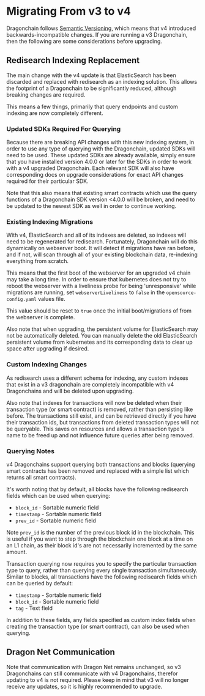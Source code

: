 # Migrating From v3 to v4

Dragonchain follows [Semantic Versioning](https://semver.org), which means that
v4 introduced backwards-incompatible changes. If you are running a v3
Dragonchain, then the following are some considerations before upgrading.

## Redisearch Indexing Replacement

The main change with the v4 update is that ElasticSearch has been discarded and
replaced with redisearch as an indexing solution. This allows the footprint of
a Dragonchain to be significantly reduced, although breaking changes are
required.

This means a few things, primarily that query endpoints and custom indexing are
now completely different.

### Updated SDKs Required For Querying

Because there are breaking API changes with this new indexing system, in order
to use any type of querying with the Dragonchain, updated SDKs will need to be
used. These updated SDKs are already available, simply ensure that you have
installed version 4.0.0 or later for the SDKs in order to work with a v4
upgraded Dragonchain. Each relevant SDK will also have corresponding docs on
upgrade considerations for exact API changes required for their particular SDK.

Note that this also means that existing smart contracts which use the query
functions of a Dragonchain SDK version <4.0.0 will be broken, and need to be
updated to the newest SDK as well in order to continue working.

### Existing Indexing Migrations

With v4, ElasticSearch and all of its indexes are deleted, so indexes will need
to be regenerated for redisearch. Fortunately, Dragonchain will do this
dynamically on webserver boot. It will detect if migrations have ran before,
and if not, will scan through all of your existing blockchain data, re-indexing
everything from scratch.

This means that the first boot of the webserver for an upgraded v4 chain may
take a long time. In order to ensure that kubernetes does not try to reboot the
webserver with a liveliness probe for being 'unresponsive' while migrations are
running, set `webserverLiveliness` to `false` in the `opensource-config.yaml`
values file.

This value should be reset to `true` once the initial boot/migrations of from
the webserver is complete.

Also note that when upgrading, the persistent volume for ElasticSearch may not
be automatically deleted. You can manually delete the old ElasticSearch
persistent volume from kubernetes and its corresponding data to clear up space
after upgrading if desired.

### Custom Indexing Changes

As redisearch uses a different schema for indexing, any custom indexes that
exist in a v3 dragonchain are completely incompatible with v4 Dragonchains and
will be deleted upon upgrading.

Also note that indexes for transactions will now be deleted when their
transaction type (or smart contract) is removed, rather than persisting like
before. The transactions still exist, and can be retrieved directly if you have
their transaction ids, but transactions from deleted transaction types will not
be queryable. This saves on resources and allows a transaction type's name to
be freed up and not influence future queries after being removed.

### Querying Notes

v4 Dragonchains support querying both transactions and blocks (querying smart
contracts has been removed and replaced with a simple list which returns all
smart contracts).

It's worth noting that by default, all blocks have the following
redisearch fields which can be used when querying:

- `block_id` - Sortable numeric field
- `timestamp` - Sortable numeric field
- `prev_id` - Sortable numeric field

Note `prev_id` is the number of the previous block id in the blockchain.
This is useful if you want to step through the blockchain one block at a time
on an L1 chain, as their block id's are not necessarily incremented by the same
amount.

Transaction querying now requires you to specify the particular transaction
type to query, rather than querying every single transaction simultaneously.
Similar to blocks, all transactions have the following redisearch fields which
can be queried by default:

- `timestamp` - Sortable numeric field
- `block_id` - Sortable numeric field
- `tag` - Text field

In addition to these fields, any fields specified as custom index fields
when creating the transaction type (or smart contract), can also be used when
querying.

## Dragon Net Communication

Note that communication with Dragon Net remains unchanged, so v3 Dragonchains
can still communicate with v4 Dragonchains, therefor updating to v4 is not
required. Please keep in mind that v3 will no longer receive any updates, so
it is highly recommended to upgrade.
